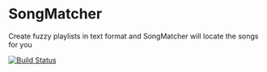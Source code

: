 # SongMatcher
Create fuzzy playlists in text format and SongMatcher will locate the songs for you

[![Build Status](https://travis-ci.org/ngeor/SongMatcher.svg?branch=master)](https://travis-ci.org/ngeor/SongMatcher)
